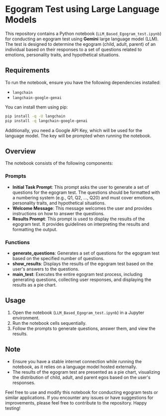 # Egogram Test using Large Language Models

This repository contains a Python notebook (`LLM_Based_Egogram_test.ipynb`) for conducting an egogram test using **Gemini** large language model (LLM). The test is designed to determine the egogram (child, adult, parent) of an individual based on their responses to a set of questions related to emotions, personality traits, and hypothetical situations.

## Requirements

To run the notebook, ensure you have the following dependencies installed:
- `langchain`
- `langchain-google-genai`
  
You can install them using pip:

```bash
pip install -q -U langchain
pip install -q langchain-google-genai
```

Additionally, you need a Google API Key, which will be used for the language model. The key will be prompted when running the notebook.

## Overview

The notebook consists of the following components:

### Prompts

- **Initial Task Prompt**: This prompt asks the user to generate a set of questions for the egogram test. The questions should be formatted with a numbering system (e.g., Q1, Q2, ..., Q20) and must cover emotions, personality traits, and hypothetical situations.
- **Welcome Message**: This message welcomes the user and provides instructions on how to answer the questions.
- **Results Prompt**: This prompt is used to display the results of the egogram test. It provides guidelines on interpreting the results and formatting the output.

### Functions

- **generate_questions**: Generates a set of questions for the egogram test based on the specified number of questions.
- **show_results**: Displays the results of the egogram test based on the user's answers to the questions.
- **main_test**: Executes the entire egogram test process, including generating questions, collecting user responses, and displaying the results as a pie chart.

## Usage

1. Open the notebook (`LLM_Based_Egogram_test.ipynb`) in a Jupyter environment.
2. Run the notebook cells sequentially.
3. Follow the prompts to generate questions, answer them, and view the results.

## Note

- Ensure you have a stable internet connection while running the notebook, as it relies on a language model hosted externally.
- The results of the egogram test are presented as a pie chart, visualizing the distribution of child, adult, and parent egos based on the user's responses.

Feel free to use and modify this notebook for conducting egogram tests or similar applications. If you encounter any issues or have suggestions for improvements, please feel free to contribute to the repository. Happy testing!
